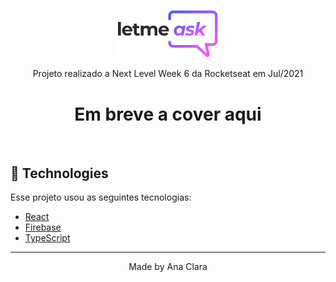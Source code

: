 <p align="center">
  <img alt="Letmeask" src="https://raw.githubusercontent.com/josepholiveira/letmeask/586809232149f68a24cd13f4be27c599920e937c/.github/letmeask-logo.svg" width="160px">
</p>

<p align="center">
Projeto realizado a Next Level Week 6 da Rocketseat em Jul/2021
</p>

<h1 align="center">
    Em breve a cover aqui
</h1>

<br>

## 🧪 Technologies

Esse projeto usou as seguintes tecnologias:

- [React](https://reactjs.org)
- [Firebase](https://firebase.google.com/)
- [TypeScript](https://www.typescriptlang.org/)


---

<p align="center">Made by Ana Clara</p>
